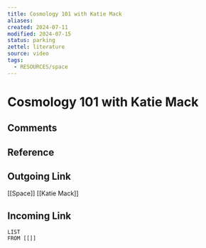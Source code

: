 ```yaml
---
title: Cosmology 101 with Katie Mack
aliases: 
created: 2024-07-11
modified: 2024-07-15
status: parking
zettel: literature
source: video
tags:
  - RESOURCES/space
---
```

# Cosmology 101 with Katie Mack
## Comments

## Reference

## Outgoing Link
[[Space]]
[[Katie Mack]]
## Incoming Link
```dataview
LIST
FROM [[]]
```